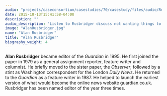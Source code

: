 ```yaml
---
audio: "projects/caseconsortium/casestudies/70/casestudy/files/audio/RusbridgerBioQuote.mp3"
date: 2015-10-13T15:41:58-04:00
description: ""
audio_description: "Listen to Rusbridger discuss not wanting things to fall apart."
image: "AlanRusbridger.jpg"
name: "Alan Rusbridger"
title: "Alan Rusbridger"
biography_weight: 4
---
```


**Alan Rusbridger** became editor of the *Guardian* in 1995. He first 
joined the paper in 1979 as a general assignment reporter, feature writer and columnist. 
He briefly moved to the sister paper, the *Observer*, followed by a stint as 
Washington correspondent for the London *Daily News*. He returned to 
the *Guardian* as a feature writer in 1987. He helped to launch the 
earliest version of what would become the online news website guardian.co.uk. 
Rusbridger has been named editor of the year three times.
